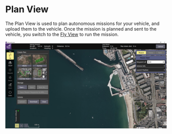 # Plan View

The Plan View is used to plan autonomous missions for your vehicle, and upload them to the vehicle. Once the mission is planned and sent to the vehicle, you switch to the [Fly View]() to run the mission.

<img src="/images/reference/reference-qgc-plan.png" class="img-responsive img-center" style="max-height:600px;">


